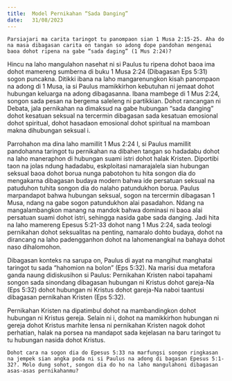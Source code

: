 ```yaml
---
title:  Model Pernikahan “Sada Danging”
date:   31/08/2023
---
```


`Parsiajari ma carita taringot tu panompaon sian 1 Musa 2:15-25. Aha do na masa dibagasan carita on tangan so adong dope pandohan mengenai baoa dohot ripena na gabe “sada daging” (1 Mus 2:24)?`

Hincu na laho mangulahon nasehat ni si Paulus tu ripena dohot baoa ima dohot mamereng sumberna di buku 1 Musa 2:24 (Dibagasan Eps 5:31) sogon puncakna. Ditikki ibana na laho mangarenungkon kisah panompaon na adong di 1 Musa, ia si Paulus mamikkirhon kebutuhan ni jemaat dohot hubungan keluarga na adong dibagasanna. Ibana mambege di 1 Mus 2:24, songon sada pesan na bergema saleleng ni partikkian. Dohot rancangan ni Debata, jala pernikahan na dimaksud na gabe hubungan “sada danging” dohot kesatuan seksual na tercermin dibagasan sada kesatuan emosional dohot spiritual, dohot hasadaon emosional dohot spiritual na mamboan makna dihubungan seksual i.

Parrohahon ma dina laho mamillit 1 Mus 2:24 I, si Paulus mamillit pandohanna taringot tu pernikahan na dibahen tangan so hadadabu dohot na laho maneraphon di hubungan suami istri dohot halak Kristen. Diportibi taon na jolas ndung hadadabu, eskploitasi namarajalela sian hubungan seksual baoa dohot borua nunga pabotohon tu hita songon dia do mengakarna dibagasan budaya modern bahwa ide persatuan seksual na patuduhon tuhita songon dia do nalaho patundukhon borua. Paulus marpandapot bahwa hubungan seksual, sogon na tercermin dibagasan 1 Musa, ndang na gabe sogon patundukhon alai pasadahon. Ndang na mangalambangkon manang na mandok bahwa dominasi ni baoa alai persatuan suami dohot istri, sehingga nasida gabe sada danging. Jadi hita na laho mamereng Epesus 5:21-33 dohot nang 1 Mus 2:24, sada teologi pernikahan dohot seksualitas na penting, namaralo dohto budaya, dohot na dirancang na laho padengganhon dohot na lahomenangkal na bahaya dohot naso dihalomohon.

Dibagasan konteks na sarupa on, Paulus di ayat na mangihut manghatai taringot tu sada “hahomion na bolon” (Eps 5:32). Na marisi dua metafora ganda naung didiskusihon si Paulus: Pernikahan Kristen naboi tapahami songon sada sinondang dibagasan hubungan ni Kristus dohot gareja-Na (Eps 5:32) dohot hubungan ni Kristus dohot gareja-Na naboi taantusi dibagasan pernikahan Kristen (Eps 5:32).

Pernikahan Kristen na dipatimbul dohot na mambandingkon dohot hubungan ni Kristus gereja. Selain ni i, dohot na mamikkirhon hubungan ni gereja dohot Kristus marhite lensa ni pernikahan Kristen nagok dohot perhatian, halak na porsea na mandapot sada kejelasan na baru taringot tu tu hubungan nasida dohot Kristus.

`Dohot cara na sogon dia do Epesus 5:33 na marfungsi songon ringkasan na jempek sian angka poda ni si Paulus na adong di bagasan Epesus 5:1-32?. Molo dung sohot, songon dia do ho na laho mangulahoni dibagasan asas-asas pernikahanmu?`